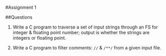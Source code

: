 #Assignment 1

##Questions

1. Write a C program to traverse a set of input strings through an FS for integer & floating point number; output is whether the strings are integers or floating point.

2. Write a C program to filter comments: ```//``` & ```/**/``` from a given input file.
